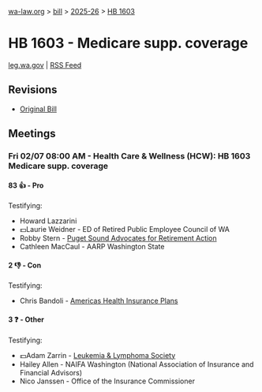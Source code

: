 [wa-law.org](/) > [bill](/bill/) > [2025-26](/bill/2025-26/) > [HB 1603](/bill/2025-26/hb/1603/)

# HB 1603 - Medicare supp. coverage
[leg.wa.gov](https://app.leg.wa.gov/billsummary?BillNumber=1603&Year=2025&Initiative=false) | [RSS Feed](./rss.xml)

## Revisions
* [Original Bill](1/)

## Meetings
### Fri 02/07 08:00 AM - Health Care & Wellness (HCW): HB 1603 Medicare supp. coverage
#### 83 👍 - Pro
Testifying:
* Howard Lazzarini
* 💵Laurie Weidner - ED of Retired Public Employee Council of WA
* Robby Stern - [Puget Sound Advocates for Retirement Action](/org/puget_sound_advocates_for_retirement_action/)
* Cathleen MacCaul - AARP Washington State

#### 2 👎 - Con
Testifying:
* Chris Bandoli - [Americas Health Insurance Plans](/org/americas_health_insurance_plans/)

#### 3 ❓ - Other
Testifying:
* 💵Adam Zarrin - [Leukemia & Lymphoma Society](/org/leukemia_&_lymphoma_society/)
* Hailey Allen - NAIFA Washington (National Association of Insurance and Financial Advisors)
* Nico Janssen - Office of the Insurance Commissioner
